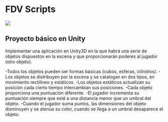 # FDV Scripts

![](gif.gif)


## Proyecto básico en Unity
Implementar una aplicación en Unity3D en la que habrá una serie de objetos dispuestos en la escena y que proporcionarán poderes al jugador (otro objeto).

-Todos los objetos pueden ser formas básicas (cubos, esferas, cilindros).
-Los objetos se distribuyen por la escena y se catalogan en dos tipos, en movimiento rectilíneo y estáticos.
-Los objetos estáticos actualizan su posición cada cierto tiempo intercambian sus posiciones.
-Cada objeto proporciona una puntuación diferente.
-El jugador incrementa su puntuación siempre que esté a una distancia menor que un umbral del objeto.
-Cuando el jugador suma puntos, las dimensiones del objeto disminuyen y se atenúa su color, cuando se llega a un umbral desaparece el objeto.
